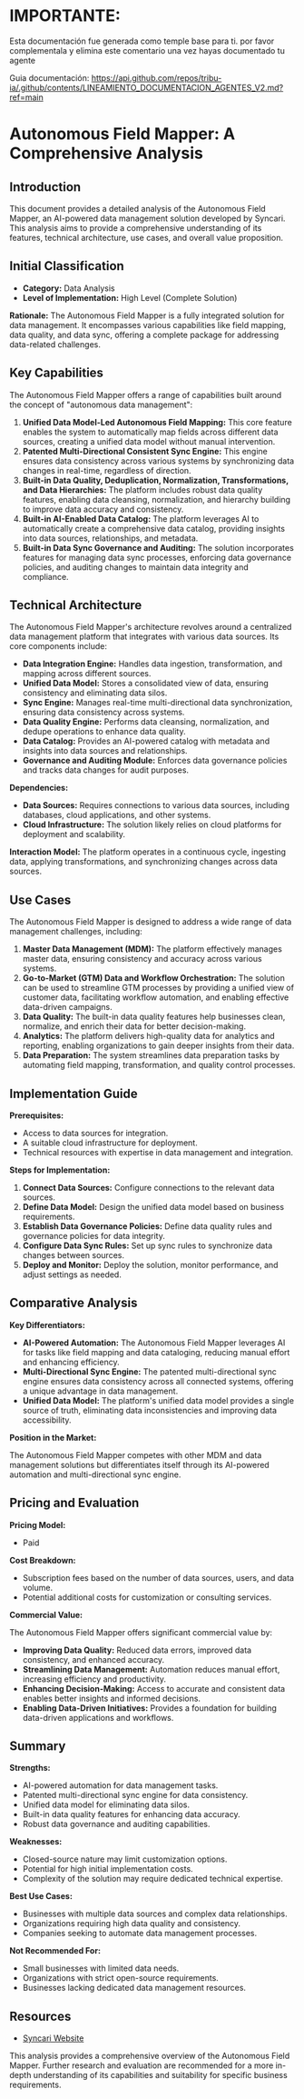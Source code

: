 # IMPORTANTE:

Esta documentación fue generada como temple base para ti. por favor complementala y elimina este comentario una vez hayas documentado tu agente

Guia documentación: https://api.github.com/repos/tribu-ia/.github/contents/LINEAMIENTO_DOCUMENTACION_AGENTES_V2.md?ref=main


#  Autonomous Field Mapper: A Comprehensive Analysis

## Introduction

This document provides a detailed analysis of the Autonomous Field Mapper, an AI-powered data management solution developed by Syncari. This analysis aims to provide a comprehensive understanding of its features, technical architecture, use cases, and overall value proposition. 

## Initial Classification

- **Category:** Data Analysis
- **Level of Implementation:** High Level (Complete Solution)

**Rationale:** The Autonomous Field Mapper is a fully integrated solution for data management. It encompasses various capabilities like field mapping, data quality, and data sync, offering a complete package for addressing data-related challenges.

## Key Capabilities

The Autonomous Field Mapper offers a range of capabilities built around the concept of "autonomous data management":

1. **Unified Data Model-Led Autonomous Field Mapping:** This core feature enables the system to automatically map fields across different data sources, creating a unified data model without manual intervention.
2. **Patented Multi-Directional Consistent Sync Engine:** This engine ensures data consistency across various systems by synchronizing data changes in real-time, regardless of direction.
3. **Built-in Data Quality, Deduplication, Normalization, Transformations, and Data Hierarchies:** The platform includes robust data quality features, enabling data cleansing, normalization, and hierarchy building to improve data accuracy and consistency.
4. **Built-in AI-Enabled Data Catalog:**  The platform leverages AI to automatically create a comprehensive data catalog, providing insights into data sources, relationships, and metadata.
5. **Built-in Data Sync Governance and Auditing:**  The solution incorporates features for managing data sync processes, enforcing data governance policies, and auditing changes to maintain data integrity and compliance.

## Technical Architecture

The Autonomous Field Mapper's architecture revolves around a centralized data management platform that integrates with various data sources. Its core components include:

- **Data Integration Engine:** Handles data ingestion, transformation, and mapping across different sources.
- **Unified Data Model:**  Stores a consolidated view of data, ensuring consistency and eliminating data silos.
- **Sync Engine:**  Manages real-time multi-directional data synchronization, ensuring data consistency across systems.
- **Data Quality Engine:** Performs data cleansing, normalization, and dedupe operations to enhance data quality.
- **Data Catalog:** Provides an AI-powered catalog with metadata and insights into data sources and relationships.
- **Governance and Auditing Module:** Enforces data governance policies and tracks data changes for audit purposes.

**Dependencies:**
- **Data Sources:** Requires connections to various data sources, including databases, cloud applications, and other systems.
- **Cloud Infrastructure:** The solution likely relies on cloud platforms for deployment and scalability.

**Interaction Model:** The platform operates in a continuous cycle, ingesting data, applying transformations, and synchronizing changes across data sources.

## Use Cases

The Autonomous Field Mapper is designed to address a wide range of data management challenges, including:

1. **Master Data Management (MDM):**  The platform effectively manages master data, ensuring consistency and accuracy across various systems.
2. **Go-to-Market (GTM) Data and Workflow Orchestration:** The solution can be used to streamline GTM processes by providing a unified view of customer data, facilitating workflow automation, and enabling effective data-driven campaigns.
3. **Data Quality:** The built-in data quality features help businesses clean, normalize, and enrich their data for better decision-making.
4. **Analytics:**  The platform delivers high-quality data for analytics and reporting, enabling organizations to gain deeper insights from their data.
5. **Data Preparation:** The system streamlines data preparation tasks by automating field mapping, transformation, and quality control processes.

## Implementation Guide

**Prerequisites:**
- Access to data sources for integration.
- A suitable cloud infrastructure for deployment.
- Technical resources with expertise in data management and integration.

**Steps for Implementation:**

1. **Connect Data Sources:** Configure connections to the relevant data sources.
2. **Define Data Model:** Design the unified data model based on business requirements.
3. **Establish Data Governance Policies:** Define data quality rules and governance policies for data integrity.
4. **Configure Data Sync Rules:** Set up sync rules to synchronize data changes between sources.
5. **Deploy and Monitor:**  Deploy the solution, monitor performance, and adjust settings as needed.

## Comparative Analysis

**Key Differentiators:**

- **AI-Powered Automation:** The Autonomous Field Mapper leverages AI for tasks like field mapping and data cataloging, reducing manual effort and enhancing efficiency.
- **Multi-Directional Sync Engine:** The patented multi-directional sync engine ensures data consistency across all connected systems, offering a unique advantage in data management.
- **Unified Data Model:** The platform's unified data model provides a single source of truth, eliminating data inconsistencies and improving data accessibility.

**Position in the Market:**

The Autonomous Field Mapper competes with other MDM and data management solutions but differentiates itself through its AI-powered automation and multi-directional sync engine.

## Pricing and Evaluation

**Pricing Model:**
- Paid

**Cost Breakdown:**
- Subscription fees based on the number of data sources, users, and data volume.
- Potential additional costs for customization or consulting services.

**Commercial Value:**

The Autonomous Field Mapper offers significant commercial value by:

- **Improving Data Quality:** Reduced data errors, improved data consistency, and enhanced accuracy.
- **Streamlining Data Management:**  Automation reduces manual effort, increasing efficiency and productivity.
- **Enhancing Decision-Making:**  Access to accurate and consistent data enables better insights and informed decisions.
- **Enabling Data-Driven Initiatives:**  Provides a foundation for building data-driven applications and workflows.

## Summary

**Strengths:**

- AI-powered automation for data management tasks.
- Patented multi-directional sync engine for data consistency.
- Unified data model for eliminating data silos.
- Built-in data quality features for enhancing data accuracy.
- Robust data governance and auditing capabilities.

**Weaknesses:**

- Closed-source nature may limit customization options.
- Potential for high initial implementation costs.
- Complexity of the solution may require dedicated technical expertise.

**Best Use Cases:**

- Businesses with multiple data sources and complex data relationships.
- Organizations requiring high data quality and consistency.
- Companies seeking to automate data management processes.

**Not Recommended For:**

- Small businesses with limited data needs.
- Organizations with strict open-source requirements.
- Businesses lacking dedicated data management resources.

## Resources

- [Syncari Website](https://syncari.com)

This analysis provides a comprehensive overview of the Autonomous Field Mapper. Further research and evaluation are recommended for a more in-depth understanding of its capabilities and suitability for specific business requirements. 
